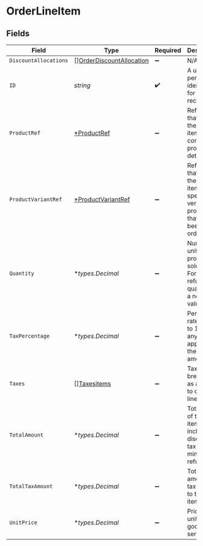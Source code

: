 # OrderLineItem


## Fields

| Field                                                                                        | Type                                                                                         | Required                                                                                     | Description                                                                                  | Example                                                                                      |
| -------------------------------------------------------------------------------------------- | -------------------------------------------------------------------------------------------- | -------------------------------------------------------------------------------------------- | -------------------------------------------------------------------------------------------- | -------------------------------------------------------------------------------------------- |
| `DiscountAllocations`                                                                        | [][OrderDiscountAllocation](../../models/shared/orderdiscountallocation.md)                  | :heavy_minus_sign:                                                                           | N/A                                                                                          |                                                                                              |
| `ID`                                                                                         | *string*                                                                                     | :heavy_check_mark:                                                                           | A unique, persistent identifier for this record                                              | 13d946f0-c5d5-42bc-b092-97ece17923ab                                                         |
| `ProductRef`                                                                                 | [*ProductRef](../../models/shared/productref.md)                                             | :heavy_minus_sign:                                                                           | Reference that links the line item to the correct product details.                           |                                                                                              |
| `ProductVariantRef`                                                                          | [*ProductVariantRef](../../models/shared/productvariantref.md)                               | :heavy_minus_sign:                                                                           | Reference that links the line item to the specific version of product that has been ordered. |                                                                                              |
| `Quantity`                                                                                   | **types.Decimal*                                                                             | :heavy_minus_sign:                                                                           | Number of units of the product sold.<br/>For refunds, quantity is a negative value.<br/>     |                                                                                              |
| `TaxPercentage`                                                                              | **types.Decimal*                                                                             | :heavy_minus_sign:                                                                           | Percentage rate (from 0 to 100) of any sale tax applied to the unit amount.                  | 0                                                                                            |
| `Taxes`                                                                                      | [][Taxesitems](../../models/shared/taxesitems.md)                                            | :heavy_minus_sign:                                                                           | Taxes breakdown as applied to order lines.                                                   |                                                                                              |
| `TotalAmount`                                                                                | **types.Decimal*                                                                             | :heavy_minus_sign:                                                                           | Total price of the line item, including discounts, tax and minus any refunds.                |                                                                                              |
| `TotalTaxAmount`                                                                             | **types.Decimal*                                                                             | :heavy_minus_sign:                                                                           | Total amount of tax applied to the line item.                                                |                                                                                              |
| `UnitPrice`                                                                                  | **types.Decimal*                                                                             | :heavy_minus_sign:                                                                           | Price per unit of goods or service.                                                          |                                                                                              |